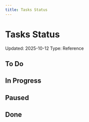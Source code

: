 ```yaml
---
title: Tasks Status
---
```


# Tasks Status

<!-- GENERATED FILE: scripts/docgen_core.py; do not edit by hand -->

Updated: 2025-10-12
Type: Reference

## To Do

## In Progress

## Paused

## Done
